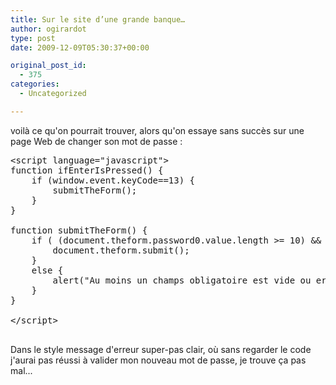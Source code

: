 ```yaml
---
title: Sur le site d’une grande banque…
author: ogirardot
type: post
date: 2009-12-09T05:30:37+00:00

original_post_id:
  - 375
categories:
  - Uncategorized

---
```

voilà ce qu'on pourrait trouver, alors qu'on essaye sans succès sur une page Web de changer son mot de passe :
<!--more-->
<pre>&lt;script language="javascript"&gt;
function ifEnterIsPressed() {
	if (window.event.keyCode==13) {
		submitTheForm();
	}
}

function submitTheForm() {
	if ( (document.theform.password0.value.length &gt;= 10) && (document.theform.password1.value.length &gt;= 10) && (document.theform.password2.value.length &gt;= 10) && (document.theform.password0.value.length &lt;= 20) && (document.theform.password1.value.length &lt;= 20) && (document.theform.password2.value.length &lt;= 20) ) {
		document.theform.submit();
	}
	else {
		alert("Au moins un champs obligatoire est vide ou erroné.");
	}
}

&lt;/script&gt;

</pre>

Dans le style message d'erreur super-pas clair, où sans regarder le code j'aurai pas réussi à valider mon nouveau mot de passe, je trouve ça pas mal...